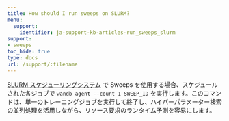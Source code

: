 ```yaml
---
title: How should I run sweeps on SLURM?
menu:
  support:
    identifier: ja-support-kb-articles-run_sweeps_slurm
support:
- sweeps
toc_hide: true
type: docs
url: /support/:filename
---
```


[SLURM スケジューリングシステム](https://slurm.schedmd.com/documentation.html) で Sweeps を使用する場合、スケジュールされた各ジョブで `wandb agent --count 1 SWEEP_ID` を実行します。このコマンドは、単一のトレーニングジョブを実行して終了し、ハイパーパラメーター検索の並列処理を活用しながら、リソース要求のランタイム予測を容易にします。
